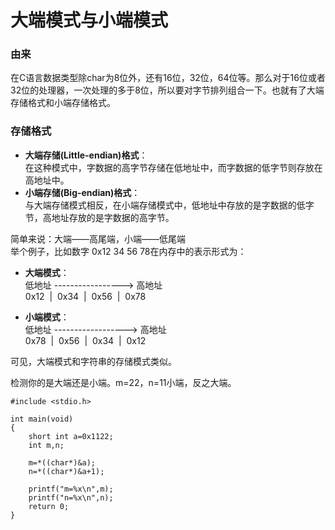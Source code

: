 # 大端模式与小端模式
### 由来
在C语言数据类型除char为8位外，还有16位，32位，64位等。那么对于16位或者32位的处理器，一次处理的多于8位，所以要对字节排列组合一下。也就有了大端存储格式和小端存储格式。
### 存储格式
- **大端存储(Little-endian)格式**：<br/>
在这种模式中，字数据的高字节存储在低地址中，而字数据的低字节则存放在高地址中。
- **小端存储(Big-endian)格式**：<br/>
与大端存储模式相反，在小端存储模式中，低地址中存放的是字数据的低字节，高地址存放的是字数据的高字节。

简单来说：大端——高尾端，小端——低尾端<br/>
举个例子，比如数字 0x12 34 56 78在内存中的表示形式为：

- **大端模式**：<br/>
低地址 -----------------> 高地址<br/>
0x12  |  0x34  |  0x56  |  0x78

- **小端模式**：<br/>
低地址 ------------------> 高地址<br/>
0x78  |  0x56  |  0x34  |  0x12

可见，大端模式和字符串的存储模式类似。

检测你的是大端还是小端。m=22，n=11小端，反之大端。
```
#include <stdio.h>
 
int main(void)
{
    short int a=0x1122;
    int m,n;
 
    m=*((char*)&a);
    n=*((char*)&a+1);
 
    printf("m=%x\n",m);
    printf("n=%x\n",n);
    return 0;
}

```
